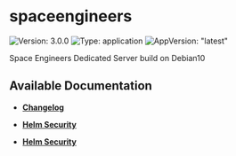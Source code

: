 # spaceengineers

![Version: 3.0.0](https://img.shields.io/badge/Version-3.0.0-informational?style=flat-square) ![Type: application](https://img.shields.io/badge/Type-application-informational?style=flat-square) ![AppVersion: "latest"](https://img.shields.io/badge/AppVersion-"latest"-informational?style=flat-square)

Space Engineers Dedicated Server build on Debian10

## Available Documentation

- [**Changelog**](CHANGELOG)

- [**Helm Security**](container-security)

- [**Helm Security**](helm-security)

